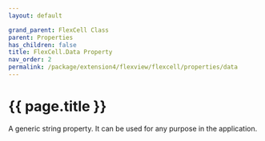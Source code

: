```yaml
---
layout: default

grand_parent: FlexCell Class
parent: Properties
has_children: false
title: FlexCell.Data Property
nav_order: 2
permalink: /package/extension4/flexview/flexcell/properties/data
---
```

# {{ page.title }}

A generic string property. It can be used for any purpose in the application.

 